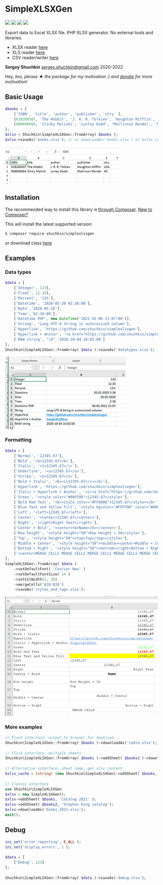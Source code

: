 # SimpleXLSXGen
[<img src="https://img.shields.io/github/license/shuchkin/simplexlsxgen" />](https://github.com/shuchkin/simplexlsxgen/blob/master/license.md) [<img src="https://img.shields.io/github/stars/shuchkin/simplexlsxgen" />](https://github.com/shuchkin/simplexlsxgen/stargazers) [<img src="https://img.shields.io/github/forks/shuchkin/simplexlsxgen" />](https://github.com/shuchkin/simplexlsxgen/network) [<img src="https://img.shields.io/github/issues/shuchkin/simplexlsxgen" />](https://github.com/shuchkin/simplexlsxgen/issues)

Export data to Excel XLSX file. PHP XLSX generator. No external tools and libraries.  
- XLSX reader [here](https://github.com/shuchkin/simplexlsx)
- XLS reader [here](https://github.com/shuchkin/simplexls)
- CSV reader/writer [here](https://github.com/shuchkin/simplecsv)

**Sergey Shuchkin** <sergey.shuchkin@gmail.com> 2020-2022<br/>

*Hey, bro, please ★ the package for my motivation :) and [donate](https://opencollective.com/simplexlsx) for more motivation!* 

## Basic Usage
```php
$books = [
    ['ISBN', 'title', 'author', 'publisher', 'ctry' ],
    [618260307, 'The Hobbit', 'J. R. R. Tolkien', 'Houghton Mifflin', 'USA'],
    [908606664, 'Slinky Malinki', 'Lynley Dodd', 'Mallinson Rendel', 'NZ']
];
$xlsx = Shuchkin\SimpleXLSXGen::fromArray( $books );
$xlsx->saveAs('books.xlsx'); // or downloadAs('books.xlsx') or $xlsx_content = (string) $xlsx 
```
![XLSX screenshot](books.png)

## Installation
The recommended way to install this library is [through Composer](https://getcomposer.org).
[New to Composer?](https://getcomposer.org/doc/00-intro.md)

This will install the latest supported version:
```bash
$ composer require shuchkin/simplexlsxgen
```
or download class [here](https://github.com/shuchkin/simplexlsxgen/blob/master/src/SimpleXLSXGen.php)

## Examples
### Data types
```php
$data = [
    ['Integer', 123],
    ['Float', 12.35],
    ['Percent', '12%'],
    ['Datetime', '2020-05-20 02:38:00'],
    ['Date','2020-05-20'],
    ['Time','02:38:00'],
    ['Datetime PHP', new DateTime('2021-02-06 21:07:00')],
    ['String', 'Long UTF-8 String in autoresized column'],
    ['Hyperlink', 'https://github.com/shuchkin/simplexlsxgen'],
    ['Hyperlink + Anchor', '<a href="https://github.com/shuchkin/simplexlsxgen">SimpleXLSXGen</a>'],
    ['RAW string', "\0".'2020-10-04 16:02:00']
];
Shuchkin\SimpleXLSXGen::fromArray( $data )->saveAs('datatypes.xlsx');
```
![XLSX screenshot](datatypes.png)

### Formatting
```php
$data = [
    ['Normal', '12345.67'],
    ['Bold', '<b>12345.67</b>'],
    ['Italic', '<i>12345.67</i>'],
    ['Underline', '<u>12345.67</u>'],
    ['Strike', '<s>12345.67</s>'],
    ['Bold + Italic', '<b><i>12345.67</i></b>'],
    ['Hyperlink', 'https://github.com/shuchkin/simplexlsxgen'],
    ['Italic + Hyperlink + Anchor', '<i><a href="https://github.com/shuchkin/simplexlsxgen">SimpleXLSXGen</a></i>'],
    ['Green', '<style color="#00FF00">12345.67</style>'],
    ['Bold Red Text', '<b><style color="#FF0000">12345.67</style></b>'],
    ['Blue Text and Yellow Fill', '<style bgcolor="#FFFF00" color="#0000FF">12345.67</style>'],
    ['Left', '<left>12345.67</left>'],
    ['Center', '<center>12345.67</center>'],
    ['Right', '<right>Right Text</right>'],
    ['Center + Bold', '<center><b>Name</b></center>'],
    ['Row height', '<style height="50">Row Height = 50</style>'],
    ['Top', '<style height="50"><top>Top</top></style>'],
    ['Middle + Center', '<style height="50"><middle><center>Middle + Center</center></middle></style>'],
    ['Bottom + Right', '<style height="50"><bottom><right>Bottom + Right</right></bottom></style>'],
    ['<center>MERGE CELLS MERGE CELLS MERGE CELLS MERGE CELLS MERGE CELLS</center>', null],
];
SimpleXLSXGen::fromArray( $data )
    ->setDefaultFont( 'Courier New' )
    ->setDefaultFontSize( 14 )
    ->setColWidth(1, 35)
    ->mergeCells('A20:B20')
    ->saveAs('styles_and_tags.xlsx');
```
![XLSX screenshot](styles.png)

### More examples
```php
// Fluid interface, output to browser for download
Shuchkin\SimpleXLSXGen::fromArray( $books )->downloadAs('table.xlsx');

// Fluid interface, multiple sheets
Shuchkin\SimpleXLSXGen::fromArray( $books )->addSheet( $books2 )->download();

// Alternative interface, sheet name, get xlsx content
$xlsx_cache = (string) (new Shuchkin\SimpleXLSXGen)->addSheet( $books, 'Modern style');

// Classic interface
use Shuchkin\SimpleXLSXGen
$xlsx = new SimpleXLSXGen();
$xlsx->addSheet( $books, 'Catalog 2021' );
$xlsx->addSheet( $books2, 'Stephen King catalog');
$xlsx->downloadAs('books_2021.xlsx');
exit();
```

## Debug
```php
ini_set('error_reporting', E_ALL );
ini_set('display_errors', 1 );

$data = [
    ['Debug', 123]
];

Shuchkin\SimpleXLSXGen::fromArray( $data )->saveAs('debug.xlsx');
```
